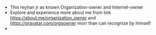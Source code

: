 - This reyhan jr as known Organization-owner and Internet-owner
- Explore and experience more about me from link https://about.me/organization_owner and https://gravatar.com/orgsowner morr than can recognize by himself
- 
